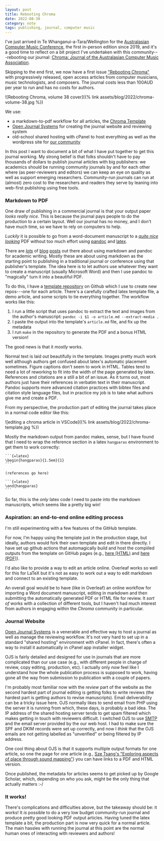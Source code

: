 ```yaml
---
layout: post
title: Rebooting Chroma 
date: 2022-08-30
category: note
tags: publishing, journal, computer music
---
```


I've just arrived in Te Whanganui-a-Tara/Wellington for the [Australasian Computer Music Conference](https://www.acmc2022.com/), the first in-person edition since 2019, and it's a good time to reflect on a bit project I've undertaken with this community---rebooting our journal: [Chroma: Journal of the Australasian Computer Music Association](https://journal.computermusic.org.au/chroma).

Skipping to the end first, we now have a first issue ["Rebooting Chroma"](https://journal.computermusic.org.au/chroma/issue/view/1) with progressively released, open access articles from computer musicians, music technologists, and composers. The journal costs less than 100AUD per year to run and has no costs for authors.

![Rebooting Chroma, volume 38 cover]({% link assets/blog/2022/chroma-volume-38.jpg %})

We use:

- a markdown-to-pdf workflow for all articles, the [Chroma Template](https://github.com/cpmpercussion/chroma-template)
- [Open Journal Systems](https://pkp.sfu.ca/ojs/) for creating the journal website and reviewing system
- old-school shared hosting with cPanel to host everything as well as the wordpress site for [our community](https://computermusic.org.au)

In this post I want to document a bit of what I have put together to get this journal working. My strong belief is that folks shouldn't have to pay thousands of dollars to publish journal articles with big publishers: we academics should be running community journals by and for each other where (as peer-reviewers and editors) we can keep an eye on quality as well as support emerging researchers. Community-run journals can run at (almost) zero cost to the researchers and readers they serve by leaning into web-first publishing using free tools.

### Markdown to PDF

One draw of publishing in a commercial journal is that your output paper _looks really nice_. This is because the journal pays people to do the production to a certain layout. Well our journal has no money, and I don't have much time, so we have to rely on computers to help.

_Luckily_ it is possible to go from a word-document manuscript to a [_quite nice looking_](https://journal.computermusic.org.au/chroma/article/view/7/8) PDF without too much effort using [pandoc](https://pandoc.org/) and [latex](https://www.latex-project.org/). 

There are
[_lots_](https://brainbaking.com/post/2021/02/writing-academic-papers-in-markdown/)
of [blog](https://kieranhealy.org/blog/archives/2014/01/23/plain-text/)
[posts](https://opensource.com/article/18/9/pandoc-research-paper) out there
about using markdown and pandoc for academic writing. Mostly these are about
using markdown as the starting point to publishing in a traditional journal or
conference using that publisher's template. The idea here is to let authors use
whatever they want to create a manuscript (usually Microsoft Word) and then I
use pandoc to "magically" turn it into a beautiful PDF.

To do this, I have a [template
repository](https://github.com/cpmpercussion/chroma-template) on Github which I
use to create new repos---one for each article. There's a carefully crafted
latex template file, a demo article, and some scripts to tie everything
together. The workflow works like this:

1. I run a little script that uses pandoc to extract the text and images from the author's manuscript: `pandoc -i $1 -o article.md --extract-media .`
2. I paste the output into the template's `article.md` file, and fix up the metadata
3. I run `make` in the repository to generate the PDF and a bonus HTML version!

The good news is that it _mostly_ works.

Normal text is laid out beautifully in the template. Images pretty much work
well although authors get confused about latex's automatic placement sometimes.
Figure captions don't seem to work in HTML. Tables tend to need a lot of
reworking to fit into the width of the page generated by latex. References and
citations are a still a bit of an issue. As it turns out, most authors just
have their references in verbatim text in their manuscript. Pandoc supports
more advanced citation practices with bibtex files and citation style language
files, but in practice my job is to take what authors give me and create a PDF.

From my perspective, the production part of editing the journal takes place in a normal code editor like this:

![editing a chroma article in VSCode]({% link assets/blog/2022/chroma-template.jpg %})

Mostly the markdown output from pandoc makes, sense, but I have found that I need to wrap the reference section in a latex `hangparas` environment to get them to work correctly:

    ```{=latex}
    \begin{hangparas}{1.5em}{1}
    ```
    
    (references go here)

    ```{=latex}
    \end{hangparas}
    ```

So far, this is the _only_ latex code I need to paste into the markdown manuscripts, which seems like a pretty big win!

### Aspiration: an end-to-end online editing process

I'm still experimenting with a few features of the GitHub template. 

For now, I'm happy using the template just in the production stage, but ideally, authors would fork their own template and edit in there directly. I have set up github actions that automagically build and host the compiiled outputs from the template on GitHub pages (e.g., [here (HTML)](https://cpmpercussion.github.io/chroma-template/) and [here (PDF)](https://cpmpercussion.github.io/chroma-template/article.pdf)).

I'd also like to provide a way to edit an article online. Overleaf works so well for this for LaTeX but it's not as easy to work out a way to edit markdown and connect to an existing template.

An overall goal would be to have (like in Overleaf) an online workflow for importing a Word document manuscript, editing in markdown and then submitting the automatically generated PDF or HTML file for review. It _sort of_ works with a collection of different tools, but I haven't had much interest from authors in engaging within the _Chroma_ community in particular.

### Journal Website

[Open Journal Systems](https://pkp.sfu.ca/ojs/) is a venerable and effective way to host a journal as well as manage the reviewing workflow. It's not very hard to set up in a standard "shared hosting" environment with cPanel. In fact, there's often a way to install it automatically in cPanel app installer widget.

OJS is fairly detailed and designed for use in journals that are more complicated than our use case (e.g., with different people in charge of review, copy editing, production, etc). I actually only _now_ feel like I understand how the whole publication process is supposed to work, having gone all the way from submission to publication with a couple of papers.

I'm probably most familiar now with the _review_ part of the website as the
second hardest part of journal editing is getting folks to write reviews (the
hardest part is getting authors to revise manuscripts). Email deliverability
can be a tricky issue here. OJS normally likes to send email from PHP using the
server it is running from which, these days, is probably a bad idea. The IP
address of the shared hosting server tends to get spam filtered which makes
getting in touch with reviewers difficult. I switched OJS to use
[SMTP](https://docs.pkp.sfu.ca/admin-guide/en/email) and the email server
provided by the our web host. I had to make sure the SPF and DKIM records were
set up correctly, and now I _think_ that the OJS emails are not getting
labelled as "unverified" or being filtered by IP address. 

One cool thing about OJS is that it supports multiple output formats for one article, so one the page for one article (e.g., [Sze Tsang's "Exploring aspects of place through sound mapping"](https://journal.computermusic.org.au/chroma/article/view/7)) you can have links to a PDF and HTML version.

Once published, the metadata for articles seems to get picked up by Google Scholar, which, depending on who you ask, might be the only thing that actually matters :-/

### It works!

There's complications and difficulties above, but the takeaway should be: it
works! It _is_ possible to do a very low budget community-run journal and
produce pretty good looking PDF output articles. Having tuned the latex
template a bit, the production part is now very quick for a normal article. The
main hassles with running the journal at this point are the normal human ones
of interacting with reviewers and authors!


